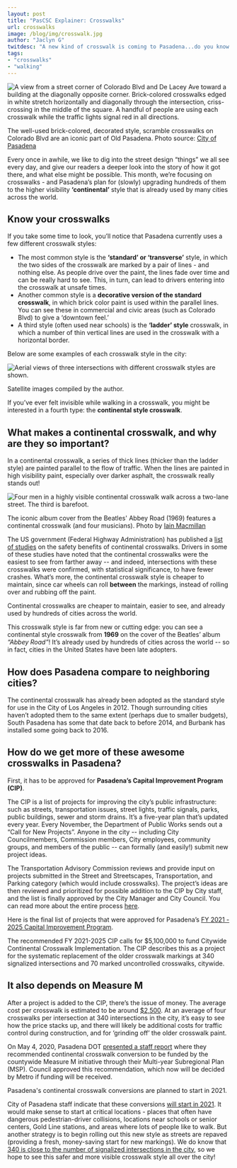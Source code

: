 ```yaml
---
layout: post
title: "PasCSC Explainer: Crosswalks"
url: crosswalks
image: /blog/img/crosswalk.jpg
author: "Jaclyn G"
twitdesc: "A new kind of crosswalk is coming to Pasadena...do you know what it is? Jaclyn G has the details on how, when, and why it'll spruce up your neighborhood."
tags:
- "crosswalks"
- "walking"
---
```




<img class="img-fluid mx-auto d-block" src="{{ site.url }}/blog/img/crosswalk.jpg" alt="A view from a street corner of Colorado Blvd and De Lacey Ave toward a building at the diagonally opposite corner. Brick-colored crosswalks edged in white stretch horizontally and diagonally through the intersection, criss-crossing in the middle of the square. A handful of people are using each crosswalk while the traffic lights signal red in all directions."/>
<p class="caption text-center">The well-used brick-colored, decorated style, scramble crosswalks on Colorado Blvd are an iconic part of Old Pasadena. Photo source: <a href="https://www.cityofpasadena.net/transportation/parking-citations/">City of Pasadena</a></p>


Every once in awhile, we like to dig into the street design “things” we all see every day, and give our readers a deeper look into the story of how it got there, and what else might be possible. This month, we’re focusing on crosswalks - and Pasadena’s plan for (slowly) upgrading hundreds of them to the higher visibility **‘continental’** style that is already used by many cities across the world.

## Know your crosswalks

If you take some time to look, you’ll notice that Pasadena currently uses a few different crosswalk styles:

*   The most common style is the **‘standard’ or ‘transverse’** style, in which the two sides of the crosswalk are marked by a pair of lines - and nothing else. As people drive over the paint, the lines fade over time and can be really hard to see. This, in turn, can lead to drivers entering into the crosswalk at unsafe times.
*   Another common style is a **decorative version of the standard crosswalk**, in which brick color paint is used within the parallel lines. You can see these in commercial and civic areas (such as Colorado Blvd) to give a ‘downtown feel.’ 
*   A third style (often used near schools) is the **‘ladder’ style** crosswalk, in which a number of thin vertical lines are used in the crosswalk with a horizontal border. 

Below are some examples of each crosswalk style in the city:

<img class="img-fluid mx-auto d-block" src="{{ site.url }}/blog/img/crosswalk2.png" alt="Aerial views of three intersections with different crosswalk styles are shown."/>
<p class="caption text-center">Satellite images compiled by the author.</p>

If you’ve ever felt invisible while walking in a crosswalk, you might be interested in a fourth type: the **continental style crosswalk**. 

## What makes a continental crosswalk, and why are they so important?

In a continental crosswalk, a series of thick lines (thicker than the ladder style) are painted parallel to the flow of traffic. When the lines are painted in high visibility paint, especially over darker asphalt, the crosswalk really stands out!  

<img class="img-fluid mx-auto d-block" src="{{ site.url }}/blog/img/crosswalk3.png" alt="Four men in a highly visible continental crosswalk walk across a two-lane street. The third is barefoot."/>
<p class="caption text-center">The iconic album cover from the Beatles' Abbey Road (1969) features a continental crosswalk (and four musicians). Photo by <a href="https://en.wikipedia.org/wiki/Iain_Macmillan">Iain Macmillan</a></p>


The US government (Federal Highway Administration) has published a [list of studies](https://nacto.org/wp-content/uploads/2015/04/overview_and_recommendations_high_visibility_crosswalk_marking_styles_mcgrane.pdf) on the safety benefits of continental crosswalks. Drivers in some of these studies have noted that the continental crosswalks were the easiest to see from farther away -- and indeed, intersections with these crosswalks were confirmed, with statistical significance, to have fewer crashes. What’s more, the continental crosswalk style is cheaper to maintain, since car wheels can roll **between** the markings, instead of rolling over and rubbing off the paint. 

<div class="pulledquote">Continental crosswalks are cheaper to maintain, easier to see, and already used by hundreds of cities across the world.</div>

This crosswalk style is far from new or cutting edge: you can see a continental style crosswalk from **1969** on the cover of the Beatles’ album *“Abbey Road”*! It’s already used by hundreds of cities across the world -- so in fact, cities in the United States have been late adopters.

## How does Pasadena compare to neighboring cities?

The continental crosswalk has already been adopted as the standard style for use in the City of Los Angeles in 2012. Though surrounding cities haven’t adopted them to the same extent (perhaps due to smaller budgets), South Pasadena has some that date back to before 2014, and Burbank has installed some going back to 2016.

## How do we get more of these awesome crosswalks in Pasadena?

First, it has to be approved for **Pasadena’s Capital Improvement Program (CIP)**.

The CIP is a list of projects for improving the city’s public infrastructure: such as streets, transportation issues, street lights, traffic signals, parks, public buildings, sewer and storm drains. It’s a five-year plan that’s updated every year. Every November, the Department of Public Works sends out a “Call for New Projects”. Anyone in the city -- including City Councilmembers, Commission members, City employees, community groups, and members of the public -- can formally (and easily!) submit new project ideas. 

The Transportation Advisory Commission reviews and provide input on projects submitted in the Street and Streetscapes, Transportation, and Parking category (which would include crosswalks). The project’s ideas are then reviewed and prioritized for possible addition to the CIP by City staff, and the list is finally approved by the City Manager and City Council. You can read more about the entire process [here](https://www.cityofpasadena.net/public-works/engineering-and-construction/capital-improvement-program/).

Here is the final list of projects that were approved for Pasadena’s [FY 2021 - 2025 Capital Improvement Program](https://www.cityofpasadena.net/public-works/wp-content/uploads/sites/29/05-Transportation.pdf).

The recommended FY 2021-2025 CIP calls for $5,100,000 to fund Citywide Continental Crosswalk Implementation. The CIP describes this as a project for the systematic replacement of the older crosswalk markings at 340 signalized intersections and 70 marked uncontrolled crosswalks, citywide. 

## It also depends on Measure M

After a project is added to the CIP, there’s the issue of money. The average cost per crosswalk is estimated to be around [$2,500](http://clkrep.lacity.org/onlinedocs/2012/12-1949_rpt_dot_12-17-12.pdf). At an average of four crosswalks per intersection at 340 intersections in the city, it’s easy to see how the price stacks up, and there will likely be additional costs for traffic control during construction, and for ‘grinding off’ the older crosswalk paint. 

On May 4, 2020, Pasadena DOT [presented a staff report](http://ww2.cityofpasadena.net/councilagendas/2020%20Agendas/May_04_20/AR%204%20ATTACHMENT%20A.pdf) where they recommended continental crosswalk conversion to be funded by the countywide Measure M initiative through their Multi-year Subregional Plan (MSP). Council approved this recommendation, which now will be decided by Metro if funding will be received.

<div class="pulledquote">Pasadena's continental crosswalk conversions are planned to start in 2021.</div>

City of Pasadena staff indicate that these conversions [will start in 2021](http://ww2.cityofpasadena.net/councilagendas/2020%20Agendas/May_04_20/AR%204%20ATTACHMENT%20A.pdf). It would make sense to start at critical locations - places that often have dangerous pedestrian-driver collisions, locations near schools or senior centers, Gold Line stations, and areas where lots of people like to walk. But another strategy is to begin rolling out this new style as streets are repaved (providing a fresh, money-saving start for new markings). We do know that [340 is close to the number of signalized intersections in the city](https://www.coloradoboulevard.net/why-cant-pasadena-automate-its-crosswalk-signals/), so we hope to see this safer and more visible crosswalk style all over the city!
